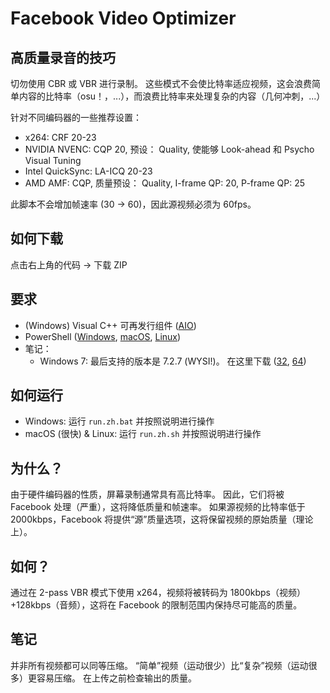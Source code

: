 # Facebook Video Optimizer

## 高质量录音的技巧

切勿使用 CBR 或 VBR 进行录制。 这些模式不会使比特率适应视频，这会浪费简单内容的比特率（osu！，...），而浪费比特率来处理复杂的内容（几何冲刺，...）

针对不同编码器的一些推荐设置：

- x264: CRF 20-23
- NVIDIA NVENC: CQP 20, 预设： Quality, 使能够 Look-ahead 和 Psycho Visual Tuning
- Intel QuickSync: LA-ICQ 20-23
- AMD AMF: CQP, 质量预设： Quality, I-frame QP: 20, P-frame QP: 25

此脚本不会增加帧速率 (30 -> 60)，因此源视频必须为 60fps。

## 如何下载

点击右上角的代码 -> 下载 ZIP

## 要求

- (Windows) Visual C++ 可再发行组件 ([AIO][vc++-aio])
- PowerShell ([Windows][pwsh-win], [macOS][pwsh-macos], [Linux][pwsh-linux])
- 笔记：
  - Windows 7: 最后支持的版本是 7.2.7 (WYSI!)。 在这里下载 ([32][pwsh-7.2.7-32], [64][pwsh-7.2.7-64])

[vc++-aio]: https://github.com/abbodi1406/vcredist/releases
[pwsh-win]: https://learn.microsoft.com/en-us/powershell/scripting/install/installing-powershell-on-windows#msi
[pwsh-macos]: https://learn.microsoft.com/en-us/powershell/scripting/install/installing-powershell-on-macos
[pwsh-linux]: https://learn.microsoft.com/en-us/powershell/scripting/install/installing-powershell-on-linux
[pwsh-7.2.7-32]: https://github.com/PowerShell/PowerShell/releases/download/v7.2.7/PowerShell-7.2.7-win-x86.msi
[pwsh-7.2.7-64]: https://github.com/PowerShell/PowerShell/releases/download/v7.2.7/PowerShell-7.2.7-win-x64.msi

## 如何运行

- Windows: 运行 `run.zh.bat` 并按照说明进行操作
- macOS (很快) & Linux: 运行 `run.zh.sh` 并按照说明进行操作

## 为什么？

由于硬件编码器的性质，屏幕录制通常具有高比特率。 因此，它们将被 Facebook 处理（严重），这将降低质量和帧速率。 如果源视频的比特率低于 2000kbps，Facebook 将提供“源”质量选项，这将保留视频的原始质量（理论上）。

## 如何？

通过在 2-pass VBR 模式下使用 x264，视频将被转码为 1800kbps（视频）+128kbps（音频），这将在 Facebook 的限制范围内保持尽可能高的质量。

## 笔记

并非所有视频都可以同等压缩。 “简单”视频（运动很少）比“复杂”视频（运动很多）更容易压缩。 在上传之前检查输出的质量。
